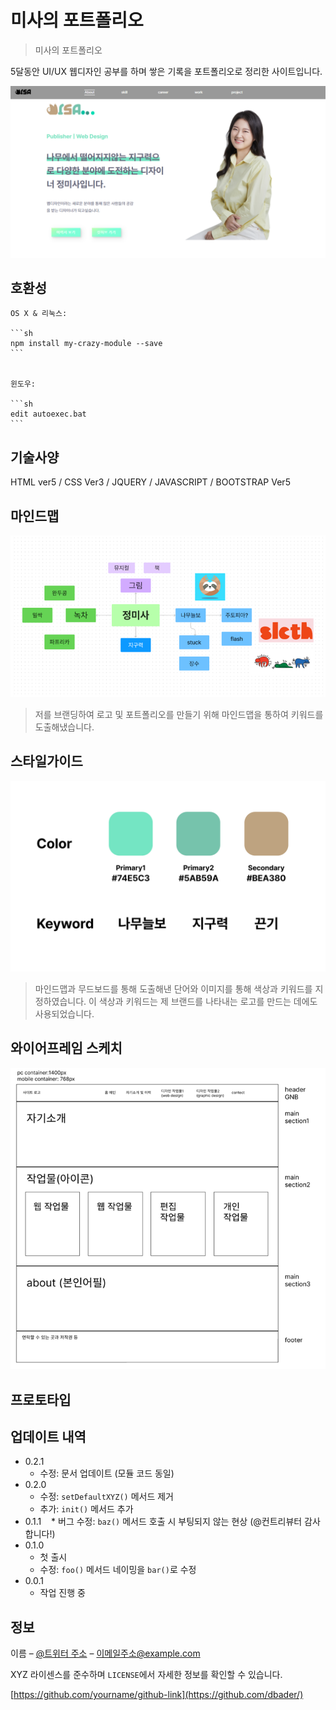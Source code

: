 # 미사의 포트폴리오
<!-- 샵으로 시작하면 타이틀 6개쓰면 h6 -->

> 미사의 포트폴리오


5달동안 UI/UX 웹디자인 공부를 하며 쌓은 기록을 포트폴리오로 정리한 사이트입니다.

![](./img/tumbnail.png)

## 호환성

    OS X & 리눅스:

    ```sh
    npm install my-crazy-module --save
    ```


    윈도우:

    ```sh
    edit autoexec.bat
    ```

## 기술사양

HTML ver5 / CSS Ver3 / JQUERY / JAVASCRIPT / BOOTSTRAP Ver5 

## 마인드맵
![](./img/port_mindmap.png)

> 저를 브랜딩하여 로고 및 포트폴리오를 만들기 위해 마인드맵을 통하여 키워드를 도출해냈습니다.

## 스타일가이드
![](./img/color%20and%20keyword.png)

> 마인드맵과 무드보드를 통해 도출해낸 단어와 이미지를 통해 색상과 키워드를 지정하였습니다. 이 색상과 키워드는 제 브랜드를 나타내는 로고를 만드는 데에도 사용되었습니다.

## 와이어프레임 스케치
![](./img/pre_wireframe.png)

## 프로토타입


## 업데이트 내역

- 0.2.1
  - 수정: 문서 업데이트 (모듈 코드 동일)
- 0.2.0
  - 수정: `setDefaultXYZ()` 메서드 제거
  - 추가: `init()` 메서드 추가
- 0.1.1
     \* 버그 수정: `baz()` 메서드 호출 시 부팅되지 않는 현상 (@컨트리뷰터 감사합니다!)
- 0.1.0
  - 첫 출시
  - 수정: `foo()` 메서드 네이밍을 `bar()`로 수정
- 0.0.1
  - 작업 진행 중

## 정보

이름 – [@트위터 주소](https://twitter.com/dbader_org) – 이메일주소@example.com

XYZ 라이센스를 준수하며 `LICENSE`에서 자세한 정보를 확인할 수 있습니다.

[https://github.com/yourname/github-link](https://github.com/dbader/)